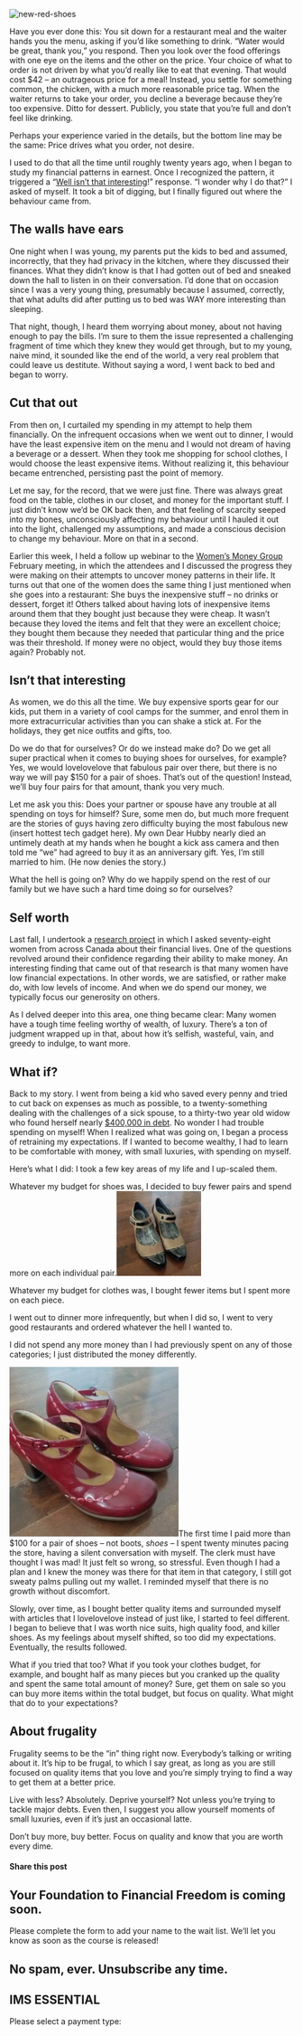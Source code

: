 ![new-red-shoes](https://yourfinanciallaunchpad.com/wp-content/uploads/elementor/thumbs/new-red-shoes-qdc6cpthe1jg09nepcheyd0ymqwyqy89x64timb4aw.jpg "new-red-shoes")

Have you ever done this: You sit down for a restaurant meal and the waiter hands you the menu, asking if you’d like something to drink. “Water would be great, thank you,” you respond. Then you look over the food offerings with one eye on the items and the other on the price. Your choice of what to order is not driven by what you’d really like to eat that evening. That would cost $42 – an outrageous price for a meal! Instead, you settle for something common, the chicken, with a much more reasonable price tag. When the waiter returns to take your order, you decline a beverage because they’re too expensive. Ditto for dessert. Publicly, you state that you’re full and don’t feel like drinking.

Perhaps your experience varied in the details, but the bottom line may be the same: Price drives what you order, not desire.

I used to do that all the time until roughly twenty years ago, when I began to study my financial patterns in earnest. Once I recognized the pattern, it triggered a “[Well isn’t that interesting](https://yflmainprod.wpengine.com/2018/03/tackling-debt-the-step-many-people-omit/)!” response. “I wonder why I do that?” I asked of myself. It took a bit of digging, but I finally figured out where the behaviour came from.

## The walls have ears

One night when I was young, my parents put the kids to bed and assumed, incorrectly, that they had privacy in the kitchen, where they discussed their finances. What they didn’t know is that I had gotten out of bed and sneaked down the hall to listen in on their conversation. I’d done that on occasion since I was a very young thing, presumably because I assumed, correctly, that what adults did after putting us to bed was WAY more interesting than sleeping.

That night, though, I heard them worrying about money, about not having enough to pay the bills. I’m sure to them the issue represented a challenging fragment of time which they knew they would get through, but to my young, naive mind, it sounded like the end of the world, a very real problem that could leave us destitute. Without saying a word, I went back to bed and began to worry.

## Cut that out

From then on, I curtailed my spending in my attempt to help them financially. On the infrequent occasions when we went out to dinner, I would have the least expensive item on the menu and I would not dream of having a beverage or a dessert. When they took me shopping for school clothes, I would choose the least expensive items. Without realizing it, this behaviour became entrenched, persisting past the point of memory.

Let me say, for the record, that we were just fine. There was always great food on the table, clothes in our closet, and money for the important stuff. I just didn’t know we’d be OK back then, and that feeling of scarcity seeped into my bones, unconsciously affecting my behaviour until I hauled it out into the light, challenged my assumptions, and made a conscious decision to change my behaviour. More on that in a second.

Earlier this week, I held a follow up webinar to the [Women’s Money Group](https://yflmainprod.wpengine.com/membership/) February meeting, in which the attendees and I discussed the progress they were making on their attempts to uncover money patterns in their life. It turns out that one of the women does the same thing I just mentioned when she goes into a restaurant: She buys the inexpensive stuff – no drinks or dessert, forget it! Others talked about having lots of inexpensive items around them that they bought just because they were cheap. It wasn’t because they loved the items and felt that they were an excellent choice; they bought them because they needed that particular thing and the price was their threshold. If money were no object, would they buy those items again? Probably not.

## Isn’t that interesting

As women, we do this all the time. We buy expensive sports gear for our kids, put them in a variety of cool camps for the summer, and enrol them in more extracurricular activities than you can shake a stick at. For the holidays, they get nice outfits and gifts, too.

Do we do that for ourselves? Or do we instead make do? Do we get all super practical when it comes to buying shoes for ourselves, for example? Yes, we would lovelovelove that fabulous pair over there, but there is no way we will pay $150 for a pair of shoes. That’s out of the question! Instead, we’ll buy four pairs for that amount, thank you very much.

Let me ask you this: Does your partner or spouse have any trouble at all spending on toys for himself? Sure, some men do, but much more frequent are the stories of guys having zero difficulty buying the most fabulous new (insert hottest tech gadget here). My own Dear Hubby nearly died an untimely death at my hands when he bought a kick ass camera and then told me “we” had agreed to buy it as an anniversary gift. Yes, I’m still married to him. (He now denies the story.)

What the hell is going on? Why do we happily spend on the rest of our family but we have such a hard time doing so for ourselves?

## Self worth

Last fall, I undertook a [research project](https://yflmainprod.wpengine.com/2017/09/tell-me-what-you-want-what-you-really-really-want-my-research-project-on-women-and-money/) in which I asked seventy-eight women from across Canada about their financial lives. One of the questions revolved around their confidence regarding their ability to make money. An interesting finding that came out of that research is that many women have low financial expectations. In other words, we are satisfied, or rather make do, with low levels of income. And when we do spend our money, we typically focus our generosity on others.

As I delved deeper into this area, one thing became clear: Many women have a tough time feeling worthy of wealth, of luxury. There’s a ton of judgment wrapped up in that, about how it’s selfish, wasteful, vain, and greedy to indulge, to want more.

## What if?

Back to my story. I went from being a kid who saved every penny and tried to cut back on expenses as much as possible, to a twenty-something dealing with the challenges of a sick spouse, to a thirty-two year old widow who found herself nearly [$400,000 in debt](https://yflmainprod.wpengine.com/book/). No wonder I had trouble spending on myself! When I realized what was going on, I began a process of retraining my expectations. If I wanted to become wealthy, I had to learn to be comfortable with money, with small luxuries, with spending on myself.

Here’s what I did: I took a few key areas of my life and I up-scaled them.

Whatever my budget for shoes was, I decided to buy fewer pairs and spend more on each individual pair.![black and tan women's dress shoe](attachments/black-and-tan-shoes-150x150.jpg)

Whatever my budget for clothes was, I bought fewer items but I spent more on each piece.

I went out to dinner more infrequently, but when I did so, I went to very good restaurants and ordered whatever the hell I wanted to.

I did not spend any more money than I had previously spent on any of those categories; I just distributed the money differently.

![red women's dress shoes](attachments/new-red-shoes-300x300.jpg)The first time I paid more than $100 for a pair of shoes – not boots, *shoes* – I spent twenty minutes pacing the store, having a silent conversation with myself. The clerk must have thought I was mad! It just felt so wrong, so stressful. Even though I had a plan and I knew the money was there for that item in that category, I still got sweaty palms pulling out my wallet. I reminded myself that there is no growth without discomfort.

Slowly, over time, as I bought better quality items and surrounded myself with articles that I lovelovelove instead of just like, I started to feel different. I began to believe that I was worth nice suits, high quality food, and killer shoes. As my feelings about myself shifted, so too did my expectations. Eventually, the results followed.

What if you tried that too? What if you took your clothes budget, for example, and bought half as many pieces but you cranked up the quality and spent the same total amount of money? Sure, get them on sale so you can buy more items within the total budget, but focus on quality. What might that do to your expectations?

## About frugality

Frugality seems to be the “in” thing right now. Everybody’s talking or writing about it. It’s hip to be frugal, to which I say great, as long as you are still focused on quality items that you love and you’re simply trying to find a way to get them at a better price.

Live with less? Absolutely. Deprive yourself? Not unless you’re trying to tackle major debts. Even then, I suggest you allow yourself moments of small luxuries, even if it’s just an occasional latte.

Don’t buy more, buy better. Focus on quality and know that you are worth every dime.

#### Share this post

## Your Foundation to Financial Freedom is coming soon.

Please complete the form to add your name to the wait list. We’ll let you know as soon as the course is released!

## No spam, ever. Unsubscribe any time.

## IMS ESSENTIAL

Please select a payment type: